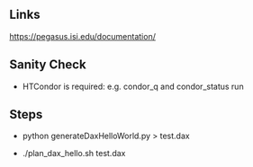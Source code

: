 Links
-----

https://pegasus.isi.edu/documentation/


Sanity Check
------------

- HTCondor is required: e.g. condor_q and condor_status run


Steps
-----

- python generateDaxHelloWorld.py > test.dax

- ./plan_dax_hello.sh test.dax
